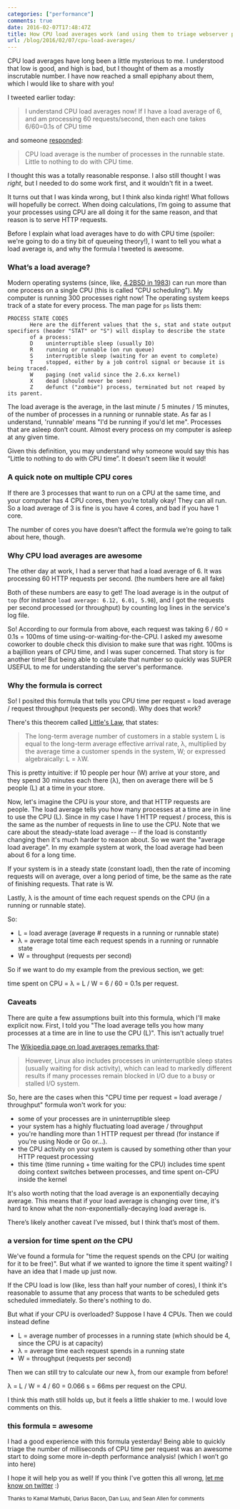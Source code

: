 ```yaml
---
categories: ["performance"]
comments: true
date: 2016-02-07T17:48:47Z
title: How CPU load averages work (and using them to triage webserver performance!)
url: /blog/2016/02/07/cpu-load-averages/
---
```


CPU load averages have long been a little mysterious to me. I understood that
low is good, and high is bad, but I thought of them as a mostly inscrutable
number. I have now reached a small epiphany about them, which I would like to
share with you!

I tweeted earlier today:

> I understand CPU load averages now! If I have a load average of 6, and am processing 60 requests/second, then each one takes 6/60=0.1s of CPU time

and someone [responded](https://twitter.com/EitanAdler/status/696386442080030720):

> CPU load average is the number of processes in the runnable state. Little to nothing to do with CPU time.

I thought this was a totally reasonable response. I also still thought I was
_right_, but I needed to do some work first, and it wouldn't fit in a tweet.

It turns out that I was kinda wrong, but I think also kinda right! What follows will hopefully be correct. When doing calculations, I’m going to assume that your processes using CPU are all doing it for the same reason, and that reason is to serve HTTP requests.

Before I explain what load averages have to do with CPU time (spoiler: we're
going to do a tiny bit of queueing theory!), I want to tell you what a load
average is, and why the formula I tweeted is awesome.

### What’s a load average?

Modern operating systems (since, like, [4.2BSD in 1983](http://www.cim.mcgill.ca/~franco/OpSys-304-427/lecture-notes/node46.html)) can run more than one process on a single CPU (this is called “CPU scheduling”). My computer is running 300 processes right now! The operating system keeps track of a state for every process. The man page for `ps` lists them:

```
PROCESS STATE CODES
       Here are the different values that the s, stat and state output specifiers (header "STAT" or "S") will display to describe the state
       of a process:
       D    uninterruptible sleep (usually IO)
       R    running or runnable (on run queue)
       S    interruptible sleep (waiting for an event to complete)
       T    stopped, either by a job control signal or because it is being traced.
       W    paging (not valid since the 2.6.xx kernel)
       X    dead (should never be seen)
       Z    defunct ("zombie") process, terminated but not reaped by its parent.
```

The load average is the average, in the last minute / 5 minutes / 15 minutes, of the number of processes in a running or runnable state. As far as I understand, 'runnable' means "I'd be running if you'd let me". Processes that are asleep don’t count. Almost every process on my computer is asleep at any given time.

Given this definition, you may understand why someone would say this has “Little to nothing to do with CPU time”. It doesn't seem like it would!

### A quick note on multiple CPU cores

If there are 3 processes that want to run on a CPU at the same time, and your computer has 4 CPU cores, then you’re totally okay! They can all run. So a load average of 3 is fine is you have 4 cores, and bad if you have 1 core.

The number of cores you have doesn’t affect the formula we’re going to talk about here, though.

### Why CPU load averages are awesome

The other day at work, I had a server that had a load average of 6. It was processing 60 HTTP requests per second. (the numbers here are all fake)

Both of these numbers are easy to get! The load average is in the output of `top` (for instance `load average: 6.12, 6.01, 5.98`), and I got the requests per second processed (or throughput) by counting log lines in the service's log file.

So! According to our formula from above, each request was taking 6 / 60 = 0.1s = 100ms of time using-or-waiting-for-the-CPU. I asked my awesome coworker to double check this division to make sure that was right. 100ms is a bajillion years of CPU time, and I was super concerned. That story is for another time! But being able to calculate that number so quickly was SUPER USEFUL to me for understanding the server's performance.

### Why the formula is correct

So! I posited this formula that tells you CPU time per request = load average / request throughput (requests per second). Why does that work?

There's this theorem called [Little's Law](https://en.wikipedia.org/wiki/Little%27s_law), that states: 

> The long-term average number of customers in a stable system L is equal to the long-term average effective arrival rate, λ, multiplied by the average time a customer spends in the system, W; or expressed algebraically: L = λW.

This is pretty intuitive: if 10 people per hour (W) arrive at your store, and they spend 30 minutes each there (λ), then on average there will be 5 people (L) at a time in your store.

Now, let's imagine the CPU is your store, and that HTTP requests are people. The load average tells you how many processes at a time are in line to use the CPU (L). Since in my case I have 1 HTTP request / process, this is the same as the number of requests in line to use the CPU. Note that we care about the steady-state load average -- if the load is constantly changing then it's much harder to reason about. So we want the "average load average". In my example system at work, the load average had been about 6 for a long time.

If your system is in a steady state (constant load), then the rate of incoming requests will on average, over a long period of time, be the same as the rate of finishing requests. That rate is W.

Lastly, λ is the amount of time each request spends on the CPU (in a running or runnable state).

So:

* L = load average (average # requests in a running or runnable state)
* λ = average total time each request spends in a running or runnable state
* W = throughput (requests per second)

So if we want to do my example from the previous section, we get:

time spent on CPU = λ = L / W = 6 / 60 = 0.1s per request.

### Caveats

There are quite a few assumptions built into this formula, which I'll make explicit now. First, I told you "The load average tells you how many processes at a time are in line to use the CPU (L)". This isn't actually true!

The [Wikipedia page on load averages remarks that](https://en.wikipedia.org/wiki/Load_(computing)):

> However, Linux also includes processes in uninterruptible sleep states (usually waiting for disk activity), which can lead to markedly different results if many processes remain blocked in I/O due to a busy or stalled I/O system.

So, here are the cases when this "CPU time per request = load average / throughput" formula won't work for you:

* some of your processes are in uninterruptible sleep
* your system has a highly fluctuating load average / throughput
* you're handling more than 1 HTTP request per thread (for instance if you're using Node or Go or...).
* the CPU activity on your system is caused by something other than your HTTP request processing
* this time (time running + time waiting for the CPU) includes time spent doing context switches between processes, and time spent on-CPU inside the kernel

It's also worth noting that the load average is an exponentially decaying average. This means that if your load average is changing over time, it's hard to know what the non-exponentially-decaying load average is.

There’s likely another caveat I’ve missed, but I think that’s most of them.

### a version for time spent *on* the CPU

We've found a formula for "time the request spends on the CPU (or waiting for it to be free)". But what if we wanted to ignore the time it spent waiting? I have an idea that I made up just now.

If the CPU load is low (like, less than half your number of cores), I think it's reasonable to assume that any process that wants to be scheduled gets scheduled immediately. So there's nothing to do.

But what if your CPU is overloaded? Suppose I have 4 CPUs. Then we could instead define

* L = average number of processes in a running state (which should be 4, since the CPU is at capacity)
* λ = average time each request spends in a running state
* W = throughput (requests per second)

Then we can still try to calculate our new λ, from our example from before!

λ = L / W = 4 / 60 = 0.066 s = 66ms per request on the CPU.

I think this math still holds up, but it feels a little shakier to me. I would love comments on this.

### this formula = awesome

I had a good experience with this formula yesterday! Being able to quickly triage the number of milliseconds of CPU time per request was an awesome start to doing some more in-depth performance analysis! (which I won’t go into here) 

I hope it will help you as well! If you think I've gotten this all wrong, [let me know on twitter](https://twitter.com/b0rk) :)

<small> Thanks to Kamal Marhubi, Darius Bacon, Dan Luu, and Sean Allen for comments </small>

